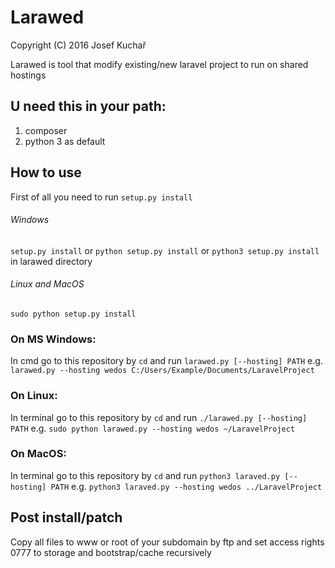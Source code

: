# Larawed
Copyright (C) 2016 Josef Kuchař

Larawed is tool that modify existing/new laravel project to run on shared hostings
## U need this in your path:
1. composer
2. python 3 as default

## How to use
First of all you need to run `setup.py install`

###### Windows
`setup.py install` or `python setup.py install` or `python3 setup.py install` in larawed directory

###### Linux and MacOS
`sudo python setup.py install`

### On MS Windows:
In cmd go to this repository by `cd` and run `larawed.py [--hosting] PATH`
e.g. `larawed.py --hosting wedos C:/Users/Example/Documents/LaravelProject`

### On Linux:
In terminal go to this repository by `cd` and run `./larawed.py [--hosting] PATH`
e.g. `sudo python larawed.py --hosting wedos ~/LaravelProject`

### On MacOS:
In terminal go to this repository by `cd` and run `python3 laraved.py [--hosting] PATH`
e.g. `python3 laraved.py --hosting wedos ../LaravelProject`

## Post install/patch
Copy all files to www or root of your subdomain by ftp and set access rights 0777 to storage and bootstrap/cache recursively
